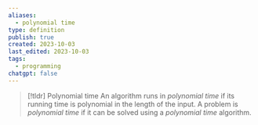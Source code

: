 ```yaml
---
aliases:
  - polynomial time
type: definition
publish: true
created: 2023-10-03
last_edited: 2023-10-03
tags:
  - programming
chatgpt: false
---
```

> [!tldr] Polynomial time
> An algorithm runs in *polynomial time* if its running time is polynomial in the length of the input.
> A problem is *polynomial time* if it can be solved using a *polynomial time* algorithm.

